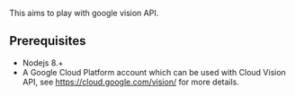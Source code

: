 This aims to play with google vision API.

## Prerequisites
* Nodejs 8.+
* A Google Cloud Platform account which can be used with Cloud Vision API, see https://cloud.google.com/vision/ for more details.